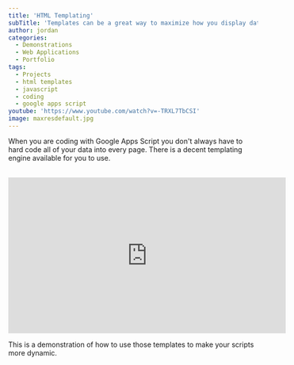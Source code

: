 ```yaml
---
title: 'HTML Templating'
subTitle: 'Templates can be a great way to maximize how you display data to your users'
author: jordan
categories:
  - Demonstrations
  - Web Applications
  - Portfolio
tags:
  - Projects
  - html templates
  - javascript
  - coding
  - google apps script
youtube: 'https://www.youtube.com/watch?v=-TRXL7TbCSI'
image: maxresdefault.jpg
---
```


When you are coding with Google Apps Script you don't always have to hard code all of your data into every page. There is a decent templating engine available for you to use.

​<iframe width="560" height="315" src="https://www.youtube.com/embed/TRXL7TbCSI" frameborder="0" allow="autoplay; encrypted-media" allowfullscreen></iframe>

This is a demonstration of how to use those templates to make your scripts more dynamic.
